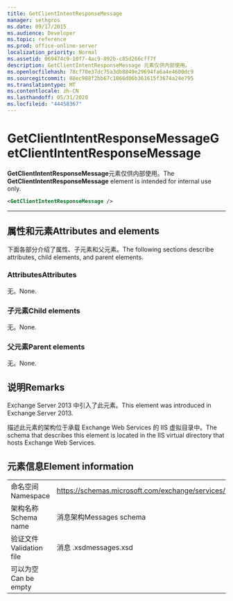 ```yaml
---
title: GetClientIntentResponseMessage
manager: sethgros
ms.date: 09/17/2015
ms.audience: Developer
ms.topic: reference
ms.prod: office-online-server
localization_priority: Normal
ms.assetid: 069474c9-10f7-4ac9-892b-c85d266cff7f
description: GetClientIntentResponseMessage 元素仅供内部使用。
ms.openlocfilehash: 78cf70e37dc75a3db8849e29694fa6a4e4600dc9
ms.sourcegitcommit: 88ec988f2bb67c1866d06b361615f3674a24e795
ms.translationtype: MT
ms.contentlocale: zh-CN
ms.lasthandoff: 05/31/2020
ms.locfileid: "44458367"
---
```

# <a name="getclientintentresponsemessage"></a><span data-ttu-id="2a8d9-103">GetClientIntentResponseMessage</span><span class="sxs-lookup"><span data-stu-id="2a8d9-103">GetClientIntentResponseMessage</span></span>

<span data-ttu-id="2a8d9-104">**GetClientIntentResponseMessage**元素仅供内部使用。</span><span class="sxs-lookup"><span data-stu-id="2a8d9-104">The **GetClientIntentResponseMessage** element is intended for internal use only.</span></span> 
  
```XML
<GetClientIntentResponseMessage />
```

 ****
## <a name="attributes-and-elements"></a><span data-ttu-id="2a8d9-105">属性和元素</span><span class="sxs-lookup"><span data-stu-id="2a8d9-105">Attributes and elements</span></span>

<span data-ttu-id="2a8d9-106">下面各部分介绍了属性、子元素和父元素。</span><span class="sxs-lookup"><span data-stu-id="2a8d9-106">The following sections describe attributes, child elements, and parent elements.</span></span>
  
### <a name="attributes"></a><span data-ttu-id="2a8d9-107">Attributes</span><span class="sxs-lookup"><span data-stu-id="2a8d9-107">Attributes</span></span>

<span data-ttu-id="2a8d9-108">无。</span><span class="sxs-lookup"><span data-stu-id="2a8d9-108">None.</span></span>
  
### <a name="child-elements"></a><span data-ttu-id="2a8d9-109">子元素</span><span class="sxs-lookup"><span data-stu-id="2a8d9-109">Child elements</span></span>

<span data-ttu-id="2a8d9-110">无。</span><span class="sxs-lookup"><span data-stu-id="2a8d9-110">None.</span></span>
  
### <a name="parent-elements"></a><span data-ttu-id="2a8d9-111">父元素</span><span class="sxs-lookup"><span data-stu-id="2a8d9-111">Parent elements</span></span>

<span data-ttu-id="2a8d9-112">无。</span><span class="sxs-lookup"><span data-stu-id="2a8d9-112">None.</span></span>
  
## <a name="remarks"></a><span data-ttu-id="2a8d9-113">说明</span><span class="sxs-lookup"><span data-stu-id="2a8d9-113">Remarks</span></span>

<span data-ttu-id="2a8d9-114">Exchange Server 2013 中引入了此元素。</span><span class="sxs-lookup"><span data-stu-id="2a8d9-114">This element was introduced in Exchange Server 2013.</span></span>
  
<span data-ttu-id="2a8d9-115">描述此元素的架构位于承载 Exchange Web Services 的 IIS 虚拟目录中。</span><span class="sxs-lookup"><span data-stu-id="2a8d9-115">The schema that describes this element is located in the IIS virtual directory that hosts Exchange Web Services.</span></span>
  
## <a name="element-information"></a><span data-ttu-id="2a8d9-116">元素信息</span><span class="sxs-lookup"><span data-stu-id="2a8d9-116">Element information</span></span>

|||
|:-----|:-----|
|<span data-ttu-id="2a8d9-117">命名空间</span><span class="sxs-lookup"><span data-stu-id="2a8d9-117">Namespace</span></span>  <br/> |https://schemas.microsoft.com/exchange/services/2006/messages  <br/> |
|<span data-ttu-id="2a8d9-118">架构名称</span><span class="sxs-lookup"><span data-stu-id="2a8d9-118">Schema name</span></span>  <br/> |<span data-ttu-id="2a8d9-119">消息架构</span><span class="sxs-lookup"><span data-stu-id="2a8d9-119">Messages schema</span></span>  <br/> |
|<span data-ttu-id="2a8d9-120">验证文件</span><span class="sxs-lookup"><span data-stu-id="2a8d9-120">Validation file</span></span>  <br/> |<span data-ttu-id="2a8d9-121">消息 .xsd</span><span class="sxs-lookup"><span data-stu-id="2a8d9-121">messages.xsd</span></span>  <br/> |
|<span data-ttu-id="2a8d9-122">可以为空</span><span class="sxs-lookup"><span data-stu-id="2a8d9-122">Can be empty</span></span>  <br/> ||
   

